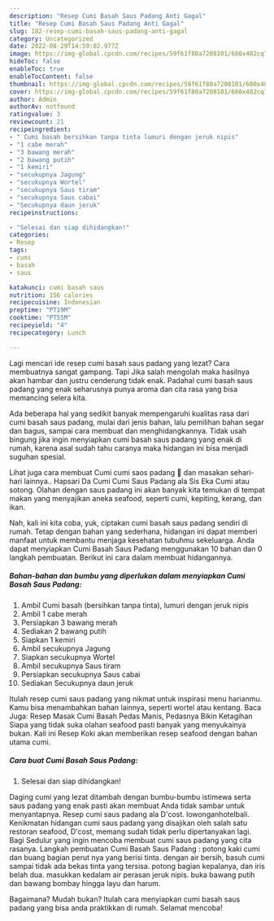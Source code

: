 ```yaml
---
description: "Resep Cumi Basah Saus Padang Anti Gagal"
title: "Resep Cumi Basah Saus Padang Anti Gagal"
slug: 182-resep-cumi-basah-saus-padang-anti-gagal
category: Uncategorized
date: 2022-08-29T14:59:02.977Z
image: https://img-global.cpcdn.com/recipes/59f61f80a7208101/680x482cq70/cumi-basah-saus-padang-foto-resep-utama.jpg
hideToc: false
enableToc: true
enableTocContent: false
thumbnail: https://img-global.cpcdn.com/recipes/59f61f80a7208101/680x482cq70/cumi-basah-saus-padang-foto-resep-utama.jpg
cover: https://img-global.cpcdn.com/recipes/59f61f80a7208101/680x482cq70/cumi-basah-saus-padang-foto-resep-utama.jpg
author: Admin
authorAv: notfound
ratingvalue: 3
reviewcount: 21
recipeingredient:
- " Cumi basah bersihkan tanpa tinta lumuri dengan jeruk nipis"
- "1 cabe merah"
- "3 bawang merah"
- "2 bawang putih"
- "1 kemiri"
- "secukupnya Jagung"
- "secukupnya Wortel"
- "secukupnya Saus tiram"
- "secukupnya Saus cabai"
- "Secukupnya daun jeruk"
recipeinstructions:

- "Selesai dan siap dihidangkan!"
categories:
- Resep
tags:
- cumi
- basah
- saus

katakunci: cumi basah saus 
nutrition: 156 calories
recipecuisine: Indonesian
preptime: "PT19M"
cooktime: "PT55M"
recipeyield: "4"
recipecategory: Lunch

---
```



Lagi mencari ide resep cumi basah saus padang yang lezat? Cara membuatnya sangat gampang. Tapi Jika salah mengolah maka hasilnya akan hambar dan justru cenderung tidak enak. Padahal cumi basah saus padang yang enak seharusnya punya aroma dan cita rasa yang bisa memancing selera kita.


Ada beberapa hal yang sedikit banyak mempengaruhi kualitas rasa dari cumi basah saus padang, mulai dari jenis bahan, lalu pemilihan bahan segar dan bagus, sampai cara membuat dan menghidangkannya. Tidak usah bingung jika ingin menyiapkan cumi basah saus padang yang enak di rumah, karena asal sudah tahu caranya maka hidangan ini bisa menjadi suguhan spesial.

Lihat juga cara membuat Cumi cumi saos padang 🦑 dan masakan sehari-hari lainnya.. Hapsari Da Cumi Cumi Saus Padang ala Sis Eka Cumi atau sotong. Olahan dengan saus padang ini akan banyak kita temukan di tempat makan yang menyajikan aneka seafood, seperti cumi, kepiting, kerang, dan ikan.


Nah, kali ini kita coba, yuk, ciptakan cumi basah saus padang sendiri di rumah. Tetap dengan bahan yang sederhana, hidangan ini dapat memberi manfaat untuk membantu menjaga kesehatan tubuhmu sekeluarga. Anda dapat menyiapkan Cumi Basah Saus Padang menggunakan 10 bahan dan 0 langkah pembuatan. Berikut ini cara dalam membuat hidangannya.

<!--inarticleads1-->

##### Bahan-bahan dan bumbu yang diperlukan dalam menyiapkan Cumi Basah Saus Padang:

1. Ambil  Cumi basah (bersihkan tanpa tinta), lumuri dengan jeruk nipis
1. Ambil 1 cabe merah
1. Persiapkan 3 bawang merah
1. Sediakan 2 bawang putih
1. Siapkan 1 kemiri
1. Ambil secukupnya Jagung
1. Siapkan secukupnya Wortel
1. Ambil secukupnya Saus tiram
1. Persiapkan secukupnya Saus cabai
1. Sediakan Secukupnya daun jeruk


Itulah resep cumi saus padang yang nikmat untuk inspirasi menu harianmu. Kamu bisa menambahkan bahan lainnya, seperti wortel atau kentang. Baca Juga: Resep Masak Cumi Basah Pedas Manis, Pedasnya Bikin Ketagihan Siapa yang tidak suka olahan seafood pasti banyak yang menyukainya bukan. Kali ini Resep Koki akan memberikan resep seafood dengan bahan utama cumi. 

<!--inarticleads2-->

##### Cara buat Cumi Basah Saus Padang:


1. Selesai dan siap dihidangkan!

Daging cumi yang lezat ditambah dengan bumbu-bumbu istimewa serta saus padang yang enak pasti akan membuat Anda tidak sambar untuk menyantapnya. Resep cumi saus padang ala D&#39;cost. lowonganhotelbali. Kenikmatan hidangan cumi saus padang yang disajikan oleh salah satu restoran seafood, D&#39;cost, memang sudah tidak perlu dipertanyakan lagi. Bagi Sedulur yang ingin mencoba membuat cumi saus padang yang cita rasanya. Langkah pembuatan Cumi Basah Saus Padang : potong kaki cumi dan buang bagian perut nya yang berisi tinta. dengan air bersih, basuh cumi sampai tidak ada bekas tinta yang tersisa. potong bagian kepalanya, dan iris belah dua. masukkan kedalam air perasan jeruk nipis. buka bawang putih dan bawang bombay hingga layu dan harum. 

Bagaimana? Mudah bukan? Itulah cara menyiapkan cumi basah saus padang yang bisa anda praktikkan di rumah. Selamat mencoba!
